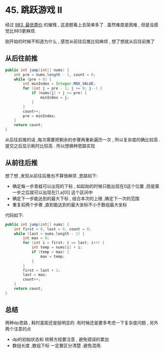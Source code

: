 # 45. 跳跃游戏 II
经过 [983. 最低票价](https://leetcode-cn.com/problems/minimum-cost-for-tickets/) 的摧残 ,  这道题看上去简单多了 . 虽然难度是困难 , 但是没感觉比983更麻烦.

刚开始的时候不知道为什么 , 感觉从前往后推比较麻烦 , 想了想就从后往前推了

## 从后往前推

```java
public int jump(int[] nums) {
    int pre = nums.length - 1, count = 0;
    while (pre > 0) {
        int minIndex = Integer.MAX_VALUE;
        for (int j = pre - 1; j >= 0; j--) {
            if (nums[j] + j >= pre) {
                minIndex = j;
            }
        }
        count++;
        pre = minIndex;
    }
    return count;
}
```

从后往前推的话 ,每次需要把剩余的步骤再重新遍历一次  , 所以复杂度的确比较高 .提交之后显示耗时比较高 . 所以想换种思路实现

## 从前往后推

想了想 ,发现从前往后推也不算很麻烦 ,思路如下:

* 确定每一步青蛙可以出现的下标 ,  如起始的时候只能出现在0这个位置 ,但是第一步之后就可以出现在[1,a[0]] 这个区间中
* 确定下一步能达到的最大下标 , 结合本次的上限 ,确定下一次的范围
* 重复前两个步骤 ,直到能达到的最大坐标不小于数组最大坐标

代码如下: 

```java
public int jump(int[] nums) {
    int first = 0, last = 0, count = 0;
    while (last < nums.length - 1) {
        int max = 0;
        for (int i = first; i <= last; i++) {
            int temp = nums[i] + i;
            if (temp > max) {
                max = temp;
            }
        }
        first = last + 1;
        last = max;
        count++;
    }
    return count;
}
```

## 总结

两种dp思路 , 耗时差距还是挺明显的 .有时候还是要多考虑一下复杂度问题 , 另外两个注意的点

* dp的初始状态和 转移方程要注意 , 避免错误的累加
* 数组长度 ,数组下标 一定要区分清楚 .避免混用.